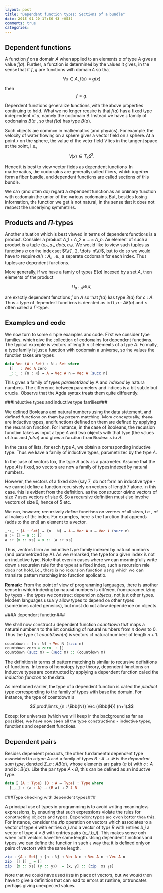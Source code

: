 ```yaml
---
layout: post
title: "Dependent function types: Sections of a bundle"
date: 2015-01-20 17:56:43 +0530
comments: true
categories:
---
```


## Dependent functions

A function $f$ on a domain $A$ when applied to an elements $a$ of type $A$ gives a value $f(a)$. Further, a function is determined by the values it gives, in the sense that if $f$, $g$ are functions with domain $A$ so that

$$\forall x\in A, f(x) = g(x)$$

then
$$f=g.$$

Dependent functions generalize functions, with the above properties continuing to hold. What we no longer require is that $f(a)$ has a fixed type independent of $a$, namely the codomain B. Instead we have a family of codomains $B(a)$, so that $f(a)$ has type $B(a)$.

Such objects are common in mathematics (and physics). For example, the velocity of water flowing on a sphere  gives a vector field on a sphere. At a point $x$ on the sphere, the value of the vetor field $V$ lies in the tangent space at the point, i.e.,

$$V(x) \in T_x S^2.$$

Hence it is best to view vector fields as dependent functions. In mathematics, the codomains are generally called fibers, which together form a fiber bundle, and dependent functions are called sections of this bundle.

We can (and often do) regard a dependent function as an ordinary function with codomain the union of the various codomains. But, besides losing information, the function we get is not natural, in the sense that it does not respect the underlying symmetries.

## Products and $\Pi$-types

Another situation which is best viewed in terms of dependent functions is a product. Consider a product $A\_1 \times A\_2 \times \dots \times A\_n$. An element of such a product is a tuple $(a_a, a_2, dots, a_n)$. We would like to view such tuples as functions $a$ on the index set $\\\{1, 2, \dots, n\\\}$, but to do so we would have to require $a(i) : A_i$, i.e., a separate codomain for each index. Thus tuples are dependent functions.

More generally, if we have a family of types $B(a)$ indexed by a set $A$, then elements of the product

$$\Pi_{a : A} B(a)$$

are exactly dependent functions $f$ on $A$ so that $f(a)$ has type $B(a)$ for $a : A$. Thus a type of dependent functions is denoted as in $\Pi\_{a : A} B(a)$ and is often called a $\Pi$-type.

## Examples and code

We now turn to some simple examples and code. First we consider type families, which give the collection of codomains for dependent functions. The typical example is vectors of length $n$ of elements of a type $A$. Formally, a type family is just a function with codomain a universe, so the values the function takes are types.

``` haskell The Type family of vectors of length n
data Vec (A : Set) : ℕ → Set where
  []   : Vec A zero
  _::_ : {n : ℕ} → A → Vec A n → Vec A (succ n)
```

This gives a family of types *parametrized* by A and *indexed* by natural numbers. The difference between parameters and indices is a bit subtle but crucial. Observe that the Agda syntax treats them quite differently.

###Inductive types and inductive type families###

We defined Booleans and natural numbers using the data statement, and defined functions on them by pattern matching. More conceptually, these are inductive types, and functions defined on them are defined by applying the recursion function. For instance, in the case of Booleans, the recursion function takes as input a type $A$ and two objects with that type (the values of $true$ and $false$) and gives a function from Booleans to $A$.

In the case of lists, for each type $A$, we obtain a corresponding inductive type. Thus we have a family of inductive types, parametrized by the type $A$.

In the case of vectors too, the type $A$ acts as a parameter.  Assume that the type $A$ is fixed, so vectors are now a family of types indexed by natural numbers.

However, the vectors of a fixed size (say $7$) do not form an inductive type - we cannot define a function recursively on vectors of length $7$ alone.  In this case, this is evident from the definition, as the constructor giving vectors of size $7$ uses vectors of size $6$. So a recursive definition must also involve vectors of size $6$, hence of $5$ etc.

We can, however, recursively define functions on vectors of all sizes, i.e., of all values of the index. For examples, here is the function that appends (adds to the end) an element to a vector.

```haskell Appending to a vector
_:+_ : {A : Set} → {n : ℕ} → A → Vec A n → Vec A (succ n)
a :+ [] = a :: []
a :+ (x :: xs) = x :: (a :+ xs)
```

Thus, vectors form an inductive type family indexed by natural numbers (and parametrized by A). As we remarked, the type for a given index is not an inductive type. Note that even in cases where we can meaningfully write down a recursion rule for the type at a fixed index, such a recursion rule does not hold, i.e., there is no recursion function using which we can translate pattern matching into function applicatio.

**Remark:** From the point of view of programming languages, there is another sense in which indexing by natural numbers is different from parametrizing by types - the types we construct depend on *objects*, not just other types. Modern languages usually allow types to depend on other types (sometimes called generics), but most do not allow dependence on objects.

###A dependent function###

We shall now construct a dependent function _countdown_ that maps a natural number $n$ to the list consisting of natural numbers from $n$ down to $0$. Thus the type of $countdown(n)$ is vectors of natural numbers of length $n+1$.

```haskell countdown : a dependent function
countdown : (n : ℕ) → Vec ℕ (succ n)
countdown zero = zero :: []
countdown (succ m) = (succ m) :: (countdown m)
```

The definition in terms of pattern matching is similar to recursive definitions of functions. In terms of homotopy type theory, dependent functions on inductive types are constructed by applying a dependent function called the *induction function* to the data.

As mentioned earlier, the type of a dependent function is called the *product type* corresponding to the family of types with base the domain. For instance, the type of countdown is

$$\prod\limits_{n : \Bbb{N}} Vec (\Bbb{N}) (n+1).$$

Except for universes (which we will keep in the background as far as possible), we have now seen all the type constructions - inductive types, functions and dependent functions.

## Dependent pairs

Besides dependent products, the other fundamental dependent type associated to a type $A$ and a family of types $B: A \to \mathcal{U}$ is the _dependent sum type_, denoted $\Sigma\_{a : A} B(a)$, whose elements are pairs $(a, b)$ with $a : A$ and $b : B(a)$. Like the pair type $A \times B$, this can be defined as an inductive type.

``` haskell
data Σ (A : Type) (B : A → Type) : Type where
  [_,_] : (a : A) → (B a) → Σ A B
```

###Type checking with dependent types###

A principal use of types in programming is to avoid writing meaningless expressions, by ensuring that such expressions violate the rules for constructing objects and types. Dependent types are even better than this. For instance, consider the _zip_ operation on vectors which associates to a vector of type $A$ with entries $a\_i$ and a vector of type $B$ with entries $b\_j$ a vector of type $A\times B$ with entries pairs $(a\_i, b\_i)$. This makes sense only when both vectors have the same length. Using dependent functions and types, we can define the function in such a way that it is defined only on pairs of vectors with the same length.

```haskell Componentwise operation on vectors
zip : {A : Set} → {n : ℕ} → Vec A n → Vec A n → Vec A n
zip  [] [] _ = []
zip  (x :: xs) (y :: ys)  = [x, y] :: (zip  xs ys)
```

Note that we could have used lists in place of vectors, but we would then have to give a definition that can lead to errors at runtime, or truncates perhaps giving unexpected values.
